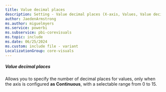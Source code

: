 ```yaml
---
title: Value decimal places
description: Setting - Value decimal places (X-axis, Values, Value decimal places)
author: JaedenArmstrong
ms.author: miguelmyers
ms.service: powerbi
ms.subservice: pbi-corevisuals
ms.topic: include
ms.date: 06/25/2024
ms.custom: include file - variant
LocalizationGroup: core-visuals
---
```

##### Value decimal places

Allows you to specify the number of decimal places for values, only when the axis is configured **as Continuous**, with a selectable range from 0 to 15.
